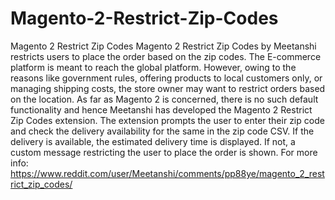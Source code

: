 # Magento-2-Restrict-Zip-Codes
 Magento 2 Restrict Zip Codes  Magento 2 Restrict Zip Codes by Meetanshi restricts users to place the order based on the zip codes. The E-commerce platform is meant to reach the global platform. However, owing to the reasons like government rules, offering products to local customers only, or managing shipping costs, the store owner may want to restrict orders based on the location. As far as Magento 2 is concerned, there is no such default functionality and hence Meetanshi has developed the Magento 2 Restrict Zip Codes extension. The extension prompts the user to enter their zip code and check the delivery availability for the same in the zip code CSV. If the delivery is available, the estimated delivery time is displayed. If not, a custom message restricting the user to place the order is shown. For more info: https://www.reddit.com/user/Meetanshi/comments/pp88ye/magento_2_restrict_zip_codes/
